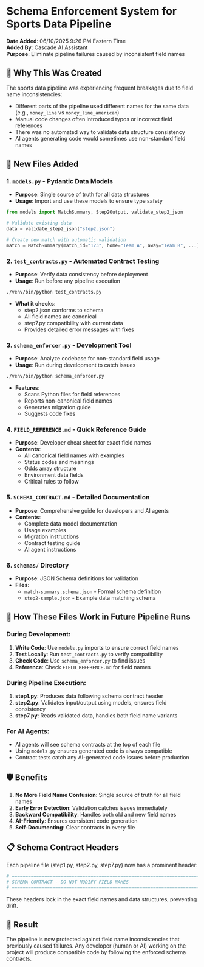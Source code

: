 # Schema Enforcement System for Sports Data Pipeline

**Date Added**: 06/10/2025 9:26 PM Eastern Time  
**Added By**: Cascade AI Assistant  
**Purpose**: Eliminate pipeline failures caused by inconsistent field names

## 🎯 Why This Was Created

The sports data pipeline was experiencing frequent breakages due to field name inconsistencies:
- Different parts of the pipeline used different names for the same data (e.g., `money_line` vs `money_line_american`)
- Manual code changes often introduced typos or incorrect field references
- There was no automated way to validate data structure consistency
- AI agents generating code would sometimes use non-standard field names

## 📁 New Files Added

### 1. `models.py` - Pydantic Data Models
- **Purpose**: Single source of truth for all data structures
- **Usage**: Import and use these models to ensure type safety
```python
from models import MatchSummary, Step2Output, validate_step2_json

# Validate existing data
data = validate_step2_json("step2.json")

# Create new match with automatic validation
match = MatchSummary(match_id="123", home="Team A", away="Team B", ...)
```

### 2. `test_contracts.py` - Automated Contract Testing
- **Purpose**: Verify data consistency before deployment
- **Usage**: Run before any pipeline execution
```bash
./venv/bin/python test_contracts.py
```
- **What it checks**:
  - step2.json conforms to schema
  - All field names are canonical
  - step7.py compatibility with current data
  - Provides detailed error messages with fixes

### 3. `schema_enforcer.py` - Development Tool
- **Purpose**: Analyze codebase for non-standard field usage
- **Usage**: Run during development to catch issues
```bash
./venv/bin/python schema_enforcer.py
```
- **Features**:
  - Scans Python files for field references
  - Reports non-canonical field names
  - Generates migration guide
  - Suggests code fixes

### 4. `FIELD_REFERENCE.md` - Quick Reference Guide
- **Purpose**: Developer cheat sheet for exact field names
- **Contents**:
  - All canonical field names with examples
  - Status codes and meanings
  - Odds array structure
  - Environment data fields
  - Critical rules to follow

### 5. `SCHEMA_CONTRACT.md` - Detailed Documentation
- **Purpose**: Comprehensive guide for developers and AI agents
- **Contents**:
  - Complete data model documentation
  - Usage examples
  - Migration instructions
  - Contract testing guide
  - AI agent instructions

### 6. `schemas/` Directory
- **Purpose**: JSON Schema definitions for validation
- **Files**:
  - `match-summary.schema.json` - Formal schema definition
  - `step2-sample.json` - Example data matching schema

## 🔄 How These Files Work in Future Pipeline Runs

### During Development:
1. **Write Code**: Use `models.py` imports to ensure correct field names
2. **Test Locally**: Run `test_contracts.py` to verify compatibility
3. **Check Code**: Use `schema_enforcer.py` to find issues
4. **Reference**: Check `FIELD_REFERENCE.md` for field names

### During Pipeline Execution:
1. **step1.py**: Produces data following schema contract header
2. **step2.py**: Validates input/output using models, ensures field consistency
3. **step7.py**: Reads validated data, handles both field name variants

### For AI Agents:
- AI agents will see schema contracts at the top of each file
- Using `models.py` ensures generated code is always compatible
- Contract tests catch any AI-generated code issues before production

## 🛡️ Benefits

1. **No More Field Name Confusion**: Single source of truth for all field names
2. **Early Error Detection**: Validation catches issues immediately
3. **Backward Compatibility**: Handles both old and new field names
4. **AI-Friendly**: Ensures consistent code generation
5. **Self-Documenting**: Clear contracts in every file

## 📋 Schema Contract Headers

Each pipeline file (step1.py, step2.py, step7.py) now has a prominent header:
```python
# ============================================================================
# SCHEMA CONTRACT - DO NOT MODIFY FIELD NAMES
# ============================================================================
```

These headers lock in the exact field names and data structures, preventing drift.

## 🚀 Result

The pipeline is now protected against field name inconsistencies that previously caused failures. Any developer (human or AI) working on the project will produce compatible code by following the enforced schema contracts.
